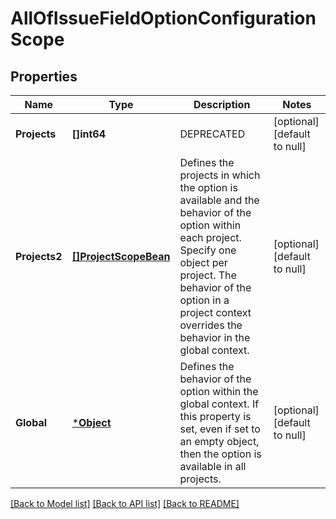 # AllOfIssueFieldOptionConfigurationScope

## Properties
Name | Type | Description | Notes
------------ | ------------- | ------------- | -------------
**Projects** | **[]int64** | DEPRECATED | [optional] [default to null]
**Projects2** | [**[]ProjectScopeBean**](ProjectScopeBean.md) | Defines the projects in which the option is available and the behavior of the option within each project. Specify one object per project. The behavior of the option in a project context overrides the behavior in the global context. | [optional] [default to null]
**Global** | [***Object**](.md) | Defines the behavior of the option within the global context. If this property is set, even if set to an empty object, then the option is available in all projects. | [optional] [default to null]

[[Back to Model list]](../README.md#documentation-for-models) [[Back to API list]](../README.md#documentation-for-api-endpoints) [[Back to README]](../README.md)

